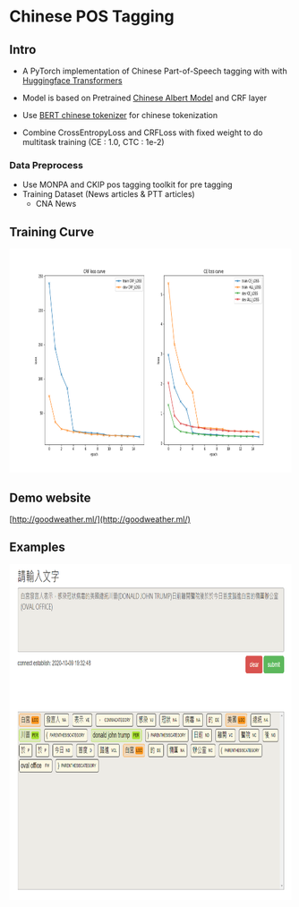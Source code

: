 # Chinese POS Tagging

## Intro

- A PyTorch implementation of Chinese Part-of-Speech tagging with with [Huggingface Transformers](https://github.com/huggingface/transformers)


- Model is based on Pretrained [Chinese Albert Model](https://github.com/brightmart/albert_zh) and CRF layer

- Use [BERT chinese tokenizer](https://github.com/google-research/bert) for chinese tokenization 

- Combine CrossEntropyLoss and CRFLoss with fixed weight to do multitask training (CE : 1.0, CTC : 1e-2)

### Data Preprocess
- Use MONPA and CKIP pos tagging toolkit for pre tagging
- Training Dataset (News articles & PTT articles) 
    - CNA News

## Training Curve

<p align="center">
<img src="/README/loss.png" height="400">
</p>



## Demo website

[http://goodweather.ml/](http://goodweather.ml/)


## Examples

<p align="center">
<img src="/README/example_1.png" height="600">
</p>